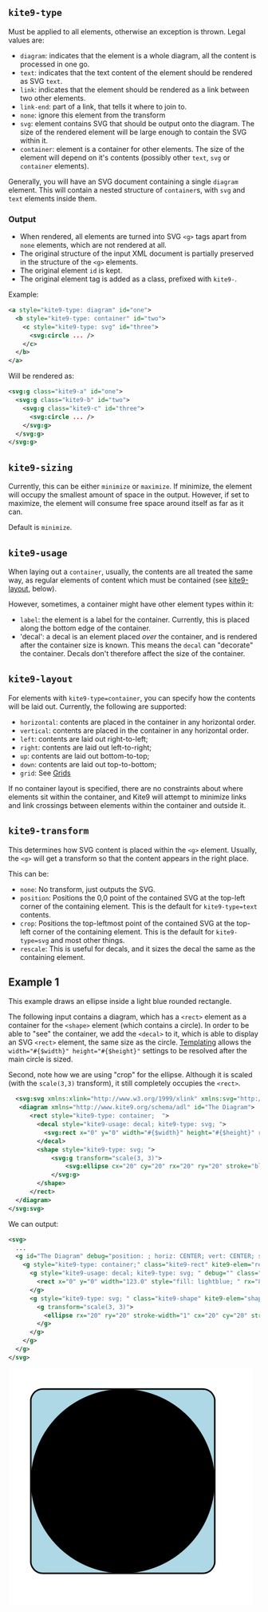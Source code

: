 

## `kite9-type`

Must be applied to all elements, otherwise an exception is thrown.  Legal values are:

 - `diagram`: indicates that the element is a whole diagram, all the content is processed in one go.
 - `text`: indicates that the text content of the element should be rendered as SVG `text`.
 - `link`: indicates that the element should be rendered as a link between two other elements.
 - `link-end`: part of a link, that tells it where to join to.  
 - `none`: ignore this element from the transform
 - `svg`: element contains SVG that should be output onto the diagram.  The size of the rendered element will be large enough to contain the SVG within it.
 - `container`: element is a container for other elements.  The size of the element will depend on it's contents (possibly other `text`, `svg` or `container` elements).

Generally, you will have an SVG document containing a single `diagram` element. This will contain a nested structure of `container`s, with `svg` and `text` elements inside them.  

### Output

 - When rendered, all elements are turned into SVG `<g>` tags apart from `none` elements, which are not rendered at all.  
 - The original structure of the input XML document is partially preserved in the structure of the `<g>` elements.
 - The original element `id` is kept.
 - The original element tag is added as a class, prefixed with `kite9-`.
 
Example:

```xml
<a style="kite9-type: diagram" id="one">
  <b style="kite9-type: container" id="two">
    <c style="kite9-type: svg" id="three">
      <svg:circle ... />
    </c>
  </b>
</a>
```

Will be rendered as:

```xml
<svg:g class="kite9-a" id="one">
  <svg:g class="kite9-b" id="two">
    <svg:g class="kite9-c" id="three">
      <svg:circle ... />
    </svg:g>
  </svg:g>
</svg:g>
```


## `kite9-sizing`

Currently, this can be either `minimize` or `maximize`.  If minimize, the element will occupy the smallest amount of space in the output.  However, if set to maximize, the element will consume free space around itself as far as it can.

Default is `minimize`.

## `kite9-usage`

When laying out a `container`, usually, the contents are all treated the same way, as regular elements of content which must be contained (see [kite9-layout](#kite9-layout), below).   

However, sometimes, a container might have other element types within it:

- `label`:  the element is a label for the container.  Currently, this is placed along the bottom edge of the container.
- 'decal': a decal is an element placed _over_ the container, and is rendered after the container size is known.  This means the `decal` can "decorate" the container.   Decals don't therefore affect the size of the container.

## `kite9-layout`

For elements with `kite9-type=container`, you can specify how the contents will be laid out.  Currently, the following are supported:
	
 - `horizontal`:  contents are placed in the container in any horizontal order.
 - `vertical`: contents are placed in the container in any horizontal order.
 - `left`: contents are laid out right-to-left;
 - `right`: contents are laid out left-to-right;
 - `up`:  contents are laid out bottom-to-top;
 - `down`: contents are laid out top-to-bottom;
 - `grid`: See [Grids](Grids.md)

If no container layout is specified, there are no constraints about where elements sit within the container, and Kite9 will attempt to minimize links and link crossings between elements within the container and outside it.

## `kite9-transform`

This determines how SVG content is placed within the `<g>` element.  Usually, the `<g>` will get a transform so that the content appears in the right place.

This can be:

 - `none`: No transform, just outputs the SVG.
 - `position`: Positions the 0,0 point of the contained SVG at the top-left corner of the containing element.  This is the default for `kite9-type=text` contents.
 - `crop`: Positions the top-leftmost point of the contained SVG at the top-left corner of the containing element.  This is the default for `kite9-type=svg` and most other things.
 - `rescale`:  This is useful for decals, and it sizes the decal the same as the containing element.
 
## Example 1

This example draws an ellipse inside a light blue rounded rectangle.

The following input contains a diagram, which has a `<rect>` element as a container for the `<shape>` element (which contains a circle).  In order to be able to "see" the container, we add the `<decal>` to it, which is able to display an SVG `<rect>` element, the same size as the circle.  [Templating](Templating.md) allows the `width="#{$width}" height="#{$height}"` settings to be resolved after the main circle is sized.

Second, note how we are using "crop" for the ellipse.  Although it is scaled (with the `scale(3,3)` transform), it still completely occupies the `<rect>`.


```xml
  <svg:svg xmlns:xlink="http://www.w3.org/1999/xlink" xmlns:svg="http://www.w3.org/2000/svg">
   <diagram xmlns="http://www.kite9.org/schema/adl" id="The Diagram">
      <rect style="kite9-type: container;  ">
		<decal style="kite9-usage: decal; kite9-type: svg; ">
		  <svg:rect x="0" y="0" width="#{$width}" height="#{$height}" rx="8" ry="8" style="fill: lightblue; " />
		</decal>
		<shape style="kite9-type: svg; ">
			<svg:g transform="scale(3, 3)">
				<svg:ellipse cx="20" cy="20" rx="20" ry="20" stroke="black" stroke-width="1"/>      
			</svg:g>      
		</shape>    
      </rect>
  </diagram>
</svg:svg>
```

We can output:

```xml
<svg>
  ...
  <g id="The Diagram" debug="position: ; horiz: CENTER; vert: CENTER; sizing: MINIMIZE; layout: null; d-bounds: [0.0,0.0] [153.0,153.0]; " class=" kite9-diagram" kite9-elem="diagram">
    <g style="kite9-type: container;" class="kite9-rect" kite9-elem="rect" transform="translate(15.0,15.0)">
      <g style="kite9-usage: decal; kite9-type: svg; " debug="" class=" kite9-decal" kite9-elem="decal">
        <rect x="0" y="0" width="123.0" style="fill: lightblue; " rx="8" class="glyph-back" ry="8" height="123.0"/>
      </g>
      <g style="kite9-type: svg; " class="kite9-shape" kite9-elem="shape" transform="translate(1.5,1.5)">
        <g transform="scale(3, 3)">
          <ellipse rx="20" ry="20" stroke-width="1" cx="20" cy="20" stroke="black"/>      
        </g>    
      </g>   
    </g>
  </g>
</svg>
```

![Resulting Image](images/ellipse.png)

 
